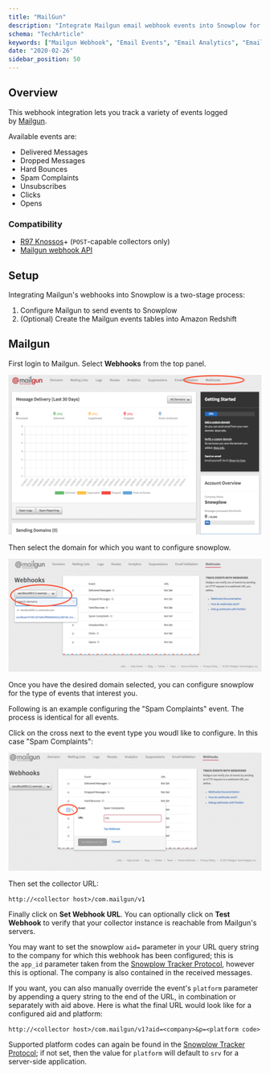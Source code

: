 ```yaml
---
title: "MailGun"
description: "Integrate Mailgun email webhook events into Snowplow for behavioral email delivery analytics."
schema: "TechArticle"
keywords: ["Mailgun Webhook", "Email Events", "Email Analytics", "Email Service", "Email Delivery", "Transactional Email"]
date: "2020-02-26"
sidebar_position: 50
---
```


## Overview

This webhook integration lets you track a variety of events logged by [Mailgun](https://www.mailgun.com/).

Available events are:

- Delivered Messages
- Dropped Messages
- Hard Bounces
- Spam Complaints
- Unsubscribes
- Clicks
- Opens

### Compatibility

- [R97 Knossos](https://github.com/snowplow/snowplow/releases/tag/r97-knossos)\+ (`POST`\-capable collectors only)
- [Mailgun webhook API](https://documentation.mailgun.com/en/latest/user_manual.html#webhooks)

## Setup

Integrating Mailgun's webhooks into Snowplow is a two-stage process:

1. Configure Mailgun to send events to Snowplow
2. (Optional) Create the Mailgun events tables into Amazon Redshift

## Mailgun

First login to Mailgun. Select **Webhooks** from the top panel.

![](images/mailgun-1.png)

Then select the domain for which you want to configure snowplow.

![](images/mailgun-2.png)

Once you have the desired domain selected, you can configure snowplow for the type of events that interest you.

Following is an example configuring the "Spam Complaints" event. The process is identical for all events.

Click on the cross next to the event type you woudl like to configure. In this case "Spam Complaints":

![](images/mailgun-3.png)

Then set the collector URL:

```markup
http://<collector host>/com.mailgun/v1
```

Finally click on **Set Webhook URL**. You can optionally click on **Test Webhook** to verify that your collector instance is reachable from Mailgun's servers.

You may want to set the snowplow `aid=` parameter in your URL query string to the company for which this webhook has been configured; this is the `app_id` parameter taken from the [Snowplow Tracker Protocol](/docs/events/index.md), however this is optional. The company is also contained in the received messages.

If you want, you can also manually override the event's `platform` parameter by appending a query string to the end of the URL, in combination or separately with aid above. Here is what the final URL would look like for a configured aid and platform:

```markup
http://<collector host>/com.mailgun/v1?aid=<company>&p=<platform code>
```

Supported platform codes can again be found in the [Snowplow Tracker Protocol](/docs/events/index.md); if not set, then the value for `platform` will default to `srv` for a server-side application.
